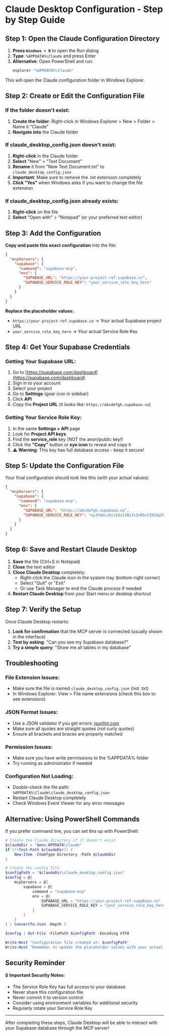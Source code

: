 # Claude Desktop Configuration - Step by Step Guide

## Step 1: Open the Claude Configuration Directory

1. **Press `Windows + R`** to open the Run dialog
2. **Type**: `%APPDATA%\Claude` and press Enter
3. **Alternative**: Open PowerShell and run:
   ```powershell
   explorer "%APPDATA%\Claude"
   ```

This will open the Claude configuration folder in Windows Explorer.

## Step 2: Create or Edit the Configuration File

### If the folder doesn't exist:
1. **Create the folder**: Right-click in Windows Explorer > New > Folder > Name it "Claude"
2. **Navigate into** the Claude folder

### If claude_desktop_config.json doesn't exist:
1. **Right-click** in the Claude folder
2. **Select** "New" > "Text Document"
3. **Rename** it from "New Text Document.txt" to `claude_desktop_config.json`
4. **Important**: Make sure to remove the .txt extension completely
5. **Click "Yes"** when Windows asks if you want to change the file extension

### If claude_desktop_config.json already exists:
1. **Right-click** on the file
2. **Select** "Open with" > "Notepad" (or your preferred text editor)

## Step 3: Add the Configuration

**Copy and paste this exact configuration** into the file:

```json
{
  "mcpServers": {
    "supabase": {
      "command": "supabase-mcp",
      "env": {
        "SUPABASE_URL": "https://your-project-ref.supabase.co",
        "SUPABASE_SERVICE_ROLE_KEY": "your_service_role_key_here"
      }
    }
  }
}
```

**Replace the placeholder values:**
- `https://your-project-ref.supabase.co` → Your actual Supabase project URL
- `your_service_role_key_here` → Your actual Service Role Key

## Step 4: Get Your Supabase Credentials

### Getting Your Supabase URL:
1. Go to [https://supabase.com/dashboard](https://supabase.com/dashboard)
2. Sign in to your account
3. Select your project
4. Go to **Settings** (gear icon in sidebar)
5. Click **API**
6. Copy the **Project URL** (it looks like: `https://abcdefgh.supabase.co`)

### Getting Your Service Role Key:
1. In the same **Settings > API** page
2. Look for **Project API keys**
3. Find the **service_role** key (NOT the anon/public key!)
4. Click the **"Copy"** button or **eye icon** to reveal and copy it
5. ⚠️ **Warning**: This key has full database access - keep it secure!

## Step 5: Update the Configuration File

Your final configuration should look like this (with your actual values):

```json
{
  "mcpServers": {
    "supabase": {
      "command": "supabase-mcp",
      "env": {
        "SUPABASE_URL": "https://abcdefgh.supabase.co",
        "SUPABASE_SERVICE_ROLE_KEY": "eyJhbGciOiJIUzI1NiIsInR5cCI6IkpXVCJ9..."
      }
    }
  }
}
```

## Step 6: Save and Restart Claude Desktop

1. **Save** the file (Ctrl+S in Notepad)
2. **Close** the text editor
3. **Close Claude Desktop** completely:
   - Right-click the Claude icon in the system tray (bottom-right corner)
   - Select "Quit" or "Exit"
   - Or use Task Manager to end the Claude process if needed
4. **Restart Claude Desktop** from your Start menu or desktop shortcut

## Step 7: Verify the Setup

Once Claude Desktop restarts:

1. **Look for confirmation** that the MCP server is connected (usually shown in the interface)
2. **Test by asking**: "Can you see my Supabase database?"
3. **Try a simple query**: "Show me all tables in my database"

## Troubleshooting

### File Extension Issues:
- Make sure the file is named `claude_desktop_config.json` (not .txt)
- In Windows Explorer: View > File name extensions (check this box to see extensions)

### JSON Format Issues:
- Use a JSON validator if you get errors: [jsonlint.com](https://jsonlint.com)
- Make sure all quotes are straight quotes (not curly quotes)
- Ensure all brackets and braces are properly matched

### Permission Issues:
- Make sure you have write permissions to the %APPDATA% folder
- Try running as administrator if needed

### Configuration Not Loading:
- Double-check the file path: `%APPDATA%\Claude\claude_desktop_config.json`
- Restart Claude Desktop completely
- Check Windows Event Viewer for any error messages

## Alternative: Using PowerShell Commands

If you prefer command line, you can set this up with PowerShell:

```powershell
# Create the Claude directory if it doesn't exist
$claudeDir = "$env:APPDATA\Claude"
if (!(Test-Path $claudeDir)) {
    New-Item -ItemType Directory -Path $claudeDir
}

# Create the config file
$configPath = "$claudeDir\claude_desktop_config.json"
$config = @{
    mcpServers = @{
        supabase = @{
            command = "supabase-mcp"
            env = @{
                SUPABASE_URL = "https://your-project-ref.supabase.co"
                SUPABASE_SERVICE_ROLE_KEY = "your_service_role_key_here"
            }
        }
    }
} | ConvertTo-Json -Depth 3

$config | Out-File -FilePath $configPath -Encoding UTF8

Write-Host "Configuration file created at: $configPath"
Write-Host "Remember to update the placeholder values with your actual Supabase credentials!"
```

## Security Reminder

🔒 **Important Security Notes:**
- The Service Role Key has full access to your database
- Never share this configuration file
- Never commit it to version control
- Consider using environment variables for additional security
- Regularly rotate your Service Role Key

---

After completing these steps, Claude Desktop will be able to interact with your Supabase database through the MCP server!
